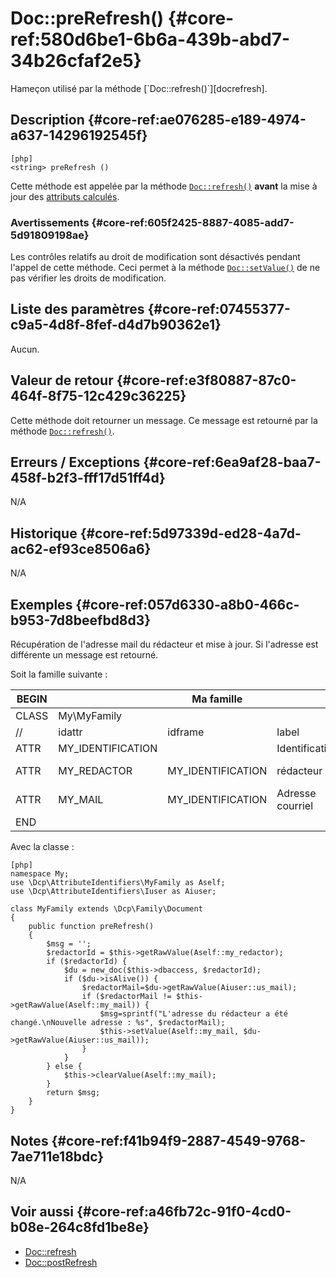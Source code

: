 # Doc::preRefresh() {#core-ref:580d6be1-6b6a-439b-abd7-34b26cfaf2e5}

<div class="short-description" markdown="1">
Hameçon utilisé par la méthode [`Doc::refresh()`][docrefresh].
</div>
<!--
<div class="applicability">
Obsolète depuis #.#.#
</div>
-->

## Description {#core-ref:ae076285-e189-4974-a637-14296192545f}

    [php]
    <string> preRefresh ()

Cette méthode est appelée par la méthode [`Doc::refresh()`][docrefresh] 
**avant** la mise à jour des [attributs calculés][computeattr]. 

### Avertissements {#core-ref:605f2425-8887-4085-add7-5d91809198ae}

Les contrôles relatifs au droit de modification sont désactivés pendant l'appel
de cette méthode. Ceci permet à la méthode [`Doc::setValue()`][docsetvalue] de
ne pas vérifier les droits de modification.

## Liste des paramètres {#core-ref:07455377-c9a5-4d8f-8fef-d4d7b90362e1}

Aucun.

## Valeur de retour {#core-ref:e3f80887-87c0-464f-8f75-12c429c36225}

Cette méthode doit retourner un message. Ce message est retourné par la méthode
[`Doc::refresh()`][docrefresh].

## Erreurs / Exceptions {#core-ref:6ea9af28-baa7-458f-b2f3-fff17d51ff4d}

N/A

## Historique {#core-ref:5d97339d-ed28-4a7d-ac62-ef93ce8506a6}

N/A

## Exemples {#core-ref:057d6330-a8b0-466c-b953-7d8beefbd8d3}

Récupération de l'adresse mail du rédacteur et mise à jour. Si l'adresse est
différente un message est retourné.

Soit la famille suivante :

| BEGIN |                   |     Ma famille    |                  |     | MYFAMILY |         |     |     |     |                                     |     |
| ----- | ----------------- | ----------------- | ---------------- | --- | -------- | ------- | --- | --- | --- | ----------------------------------- | --- |
| CLASS | My\MyFamily       |                   |                  |     |          |         |     |     |     |                                     |     |
| //    | idattr            | idframe           | label            | T   | A        | type    | ord | vis | ... | phpfunc                             |     |
| ATTR  | MY_IDENTIFICATION |                   | Identification   | N   | N        | frame   | 10  | W   |     |                                     |     |
| ATTR  | MY_REDACTOR       | MY_IDENTIFICATION | rédacteur        | N   | N        | account | 30  | W   |     | ::mySum(MY_NUMBREONE, MY_NUMBERTWO) |     |
| ATTR  | MY_MAIL           | MY_IDENTIFICATION | Adresse courriel | N   | N        | text    | 10  | R   |     |                                     |     |
| END   |                   |                   |                  |     |          |         |     |     |     |                                     |     |

Avec la classe :

    [php]
    namespace My;
    use \Dcp\AttributeIdentifiers\MyFamily as Aself;
    use \Dcp\AttributeIdentifiers\Iuser as Aiuser;
    
    class MyFamily extends \Dcp\Family\Document
    {
        public function preRefresh()
        {
            $msg = '';
            $redactorId = $this->getRawValue(Aself::my_redactor);
            if ($redactorId) {
                $du = new_doc($this->dbaccess, $redactorId);
                if ($du->isAlive()) {
                    $redactorMail=$du->getRawValue(Aiuser::us_mail);
                    if ($redactorMail != $this->getRawValue(Aself::my_mail)) {
                        $msg=sprintf("L'adresse du rédacteur a été changé.\nNouvelle adresse : %s", $redactorMail);
                        $this->setValue(Aself::my_mail, $du->getRawValue(Aiuser::us_mail));
                    }
                }
            } else {
                $this->clearValue(Aself::my_mail);
            }
            return $msg;
        }
    }

## Notes {#core-ref:f41b94f9-2887-4549-9768-7ae711e18bdc}

N/A

## Voir aussi {#core-ref:a46fb72c-91f0-4cd0-b08e-264c8fd1be8e}


*   [Doc::refresh][docrefresh]
*   [Doc::postRefresh][docpostrefresh]

<!-- links -->
[docprerefresh]:    #core-ref:580d6be1-6b6a-439b-abd7-34b26cfaf2e5 "Hameçon Doc::preRefresh()"
[docpostrefresh]:   #core-ref:9352c534-3691-41e3-b293-599db8e9a4fd "Hameçon Doc::postRefresh()"
[docrefresh]:       #core-ref:0bab02de-50e0-46f2-8bdb-81c62dc86c93
[computeattr]:      #core-ref:4565cab9-73c8-4eee-bfa7-218ffbd4b687
[docsetvalue]:      #core-ref:febc397f-e629-4d47-955d-27cab8f4ed2f
